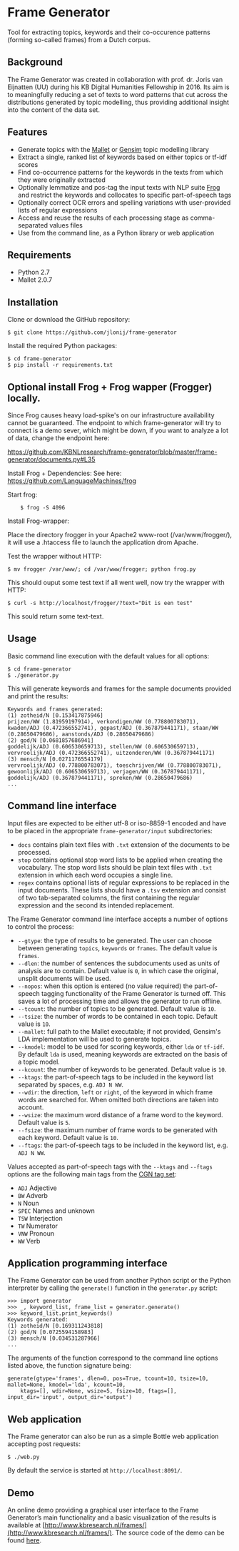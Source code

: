 # Frame Generator

Tool for extracting topics, keywords and their co-occurence patterns (forming so-called frames) from a Dutch corpus.

## Background

The Frame Generator was created in collaboration with prof. dr. Joris van Eijnatten (UU) during his KB Digital Humanities Fellowship in 2016. Its aim is to meaningfully reducing a set of texts to word patterns that cut across the distributions generated by topic modelling, thus providing additional insight into the content of the data set.

## Features
 
- Generate topics with the [Mallet](http://mallet.cs.umass.edu) or [Gensim](https://radimrehurek.com/gensim/) topic modelling library
- Extract a single, ranked list of keywords based on either topics or tf-idf scores
- Find co-occurrence patterns for the keywords in the texts from which they were originally extracted
- Optionally lemmatize and pos-tag the input texts with NLP suite [Frog](https://languagemachines.github.io/frog/) and restrict the keywords and collocates to specific part-of-speech tags
- Optionally correct OCR errors and spelling variations with user-provided lists of regular expressions
- Access and reuse the results of each processing stage as comma-separated values files
- Use from the command line, as a Python library or web application

## Requirements

- Python 2.7
- Mallet 2.0.7

## Installation

Clone or download the GitHub repository:

```
$ git clone https://github.com/jlonij/frame-generator
```

Install the required Python packages:

```
$ cd frame-generator
$ pip install -r requirements.txt
```

## Optional install Frog + Frog wapper (Frogger) locally.

Since Frog causes heavy load-spike's on our infrastructure availability cannot be guaranteed.
The endpoint to which frame-generator will try to connect is a demo sever,
which might be down, if you want to analyze a lot of data, change the endpoint
here:

https://github.com/KBNLresearch/frame-generator/blob/master/frame-generator/documents.py#L35

Install Frog + Dependencies:
See here: https://github.com/LanguageMachines/frog

Start frog: 
```
	$ frog -S 4096
```
Install Frog-wrapper:

Place the directory frogger in your Apache2 www-root (/var/www/frogger/),
it will use a .htaccess file to launch the application drom Apache.

Test the wrapper without HTTP:

```
$ mv frogger /var/www/; cd /var/www/frogger; python frog.py
```

This should ouput some test text if all went well, now try the wrapper with HTTP:
```
$ curl -s http://localhost/frogger/?text="Dit is een test"
```
This sould return some text-text.

## Usage

Basic command line execution with the default values for all options:

```
$ cd frame-generator
$ ./generator.py
```

This will generate keywords and frames for the sample documents provided and print the results:

```
Keywords and frames generated:
(1) zotheid/N [0.153417875946]
prijzen/WW (1.81959197914), verkondigen/WW (0.778800783071), kwaden/ADJ (0.472366552741), gepast/ADJ (0.367879441171), staan/WW (0.28650479686), aanstonds/ADJ (0.28650479686)
(2) god/N [0.0681857686941]
goddelijk/ADJ (0.606530659713), stellen/WW (0.606530659713), vervroolijk/ADJ (0.472366552741), uitzonderen/WW (0.367879441171)
(3) mensch/N [0.0271176554179]
vervroolijk/ADJ (0.778800783071), toeschrijven/WW (0.778800783071), gewoonlijk/ADJ (0.606530659713), verjagen/WW (0.367879441171), goddelijk/ADJ (0.367879441171), spreken/WW (0.28650479686)
...
```

## Command line interface

Input files are expected to be either utf-8 or iso-8859-1 encoded and have to be placed in the appropriate `frame-generator/input` subdirectories: 

- `docs` contains plain text files with `.txt` extension of the documents to be processed.
- `stop` contains optional stop word lists to be applied when creating the vocabulary. The stop word lists should be plain text files with `.txt` extension in which each word occupies a single line.
- `regex` contains optional lists of regular expressions to be replaced in the input documents. These lists should have a `.tsv` extension and consist of two tab-separated columns, the first containing the regular expression and the second its intended replacement.

The Frame Generator command line interface accepts a number of options to control the process:

- `--gtype`: the type of results to be generated. The user can choose between generating `topics`, `keywords` or `frames`. The default value is `frames`.
- `--dlen`: the number of sentences the subdocuments used as units of analysis are to contain. Default value is `0`, in which case the original, unsplit documents will be used.
- `--nopos`: when this option is entered (no value required) the part-of-speech tagging functionality of the Frame Generator is turned off. This saves a lot of processing time and allows the generator to run offline.
- `--tcount`:  the number of topics to be generated. Default value is `10`.
- `--tsize`: the number of words to be contained in each topic. Default value is `10`.
- `--mallet`: full path to the Mallet executable; if not provided, Gensim's LDA implementation will be used to generate topics.
- `--kmodel`: model to be used for scoring keywords, either `lda` or `tf-idf`. By default `lda` is used, meaning keywords are extracted on the basis of a topic model.
- `--kcount`: the number of keywords to be generated. Default value is `10`.
- `--ktags`: the part-of-speech tags to be included in the keyword list separated by spaces, e.g. `ADJ N WW`. 
- `--wdir`: the direction, `left` or `right`, of the keyword in which frame words are searched for. When omitted both directions are taken into account.
- `--wsize`: the maximum word distance of a frame word to the keyword. Default value is `5`.
- `--fsize`: the maximum number of frame words to be generated with each keyword. Default value is `10`.
- `--ftags`: the part-of-speech tags to be included in the keyword list, e.g. `ADJ N WW`.

Values accepted as part-of-speech tags with the `--ktags` and `--ftags` options are the following main tags from the [CGN tag set](http://lands.let.ru.nl/cgn/doc_Dutch/topics/version_1.0/annot/pos_tagging/tg_prot.pdf):

- `ADJ` Adjective
- `BW` Adverb
- `N` Noun
- `SPEC` Names and unknown
- `TSW` Interjection
- `TW` Numerator
- `VNW` Pronoun
- `WW` Verb
	
## Application programming interface

The Frame Generator can be used from another Python script or the Python interpreter by calling the `generate()` function in the `generator.py` script:

```
>>> import generator
>>> _, keyword_list, frame_list = generator.generate()
>>> keyword_list.print_keywords()
Keywords generated:
(1) zotheid/N [0.169311243818]
(2) god/N [0.0725594158983]
(3) mensch/N [0.034531287966]
...
```

The arguments of the function correspond to the command line options listed above, the function signature being:

```
generate(gtype='frames', dlen=0, pos=True, tcount=10, tsize=10, mallet=None, kmodel='lda', kcount=10,
	ktags=[], wdir=None, wsize=5, fsize=10, ftags=[], input_dir='input', output_dir='output')
```

## Web application

The Frame generator can also be run as a simple Bottle web application accepting post requests:

```
$ ./web.py
```

By default the service is started at `http://localhost:8091/`.

## Demo

An online demo providing a graphical user interface to the Frame Generator’s main functionality and a basic visualization of the results is available at [http://www.kbresearch.nl/frames/](http://www.kbresearch.nl/frames/). The source code of the demo can be found [here](https://github.com/jlonij/frame-generator-gui).
